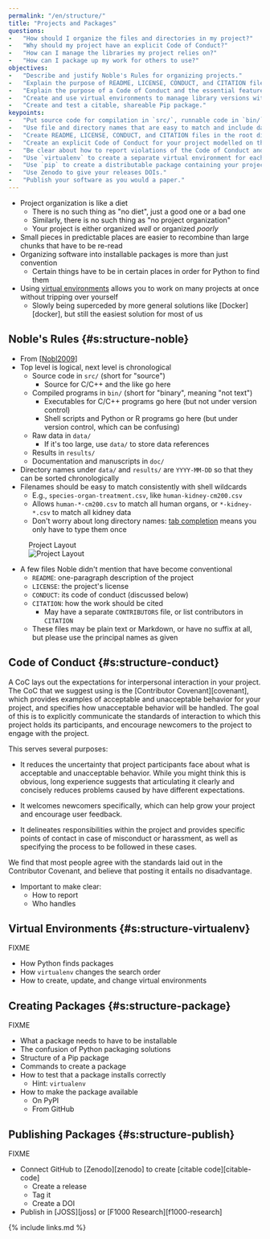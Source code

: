 ```yaml
---
permalink: "/en/structure/"
title: "Projects and Packages"
questions:
-   "How should I organize the files and directories in my project?"
-   "Why should my project have an explicit Code of Conduct?"
-   "How can I manage the libraries my project relies on?"
-   "How can I package up my work for others to use?"
objectives:
-   "Describe and justify Noble's Rules for organizing projects."
-   "Explain the purpose of README, LICENSE, CONDUCT, and CITATION files."
-   "Explain the purpose of a Code of Conduct and the essential features an effective one must have."
-   "Create and use virtual environments to manage library versions without conflict."
-   "Create and test a citable, shareable Pip package."
keypoints:
-   "Put source code for compilation in `src/`, runnable code in `bin/`, raw data in `data/`, results in `results/`, and documentation and manuscripts in `doc/`."
-   "Use file and directory names that are easy to match and include dates for the level under `data/` and `results/`."
-   "Create README, LICENSE, CONDUCT, and CITATION files in the root directory of the project."
-   "Create an explicit Code of Conduct for your project modelled on the Contributor Covenant."
-   "Be clear about how to report violations of the Code of Conduct and who will handle such reports."
-   "Use `virtualenv` to create a separate virtual environment for each project."
-   "Use `pip` to create a distributable package containing your project's software, documentation, and data."
-   "Use Zenodo to give your releases DOIs."
-   "Publish your software as you would a paper."
---
```


-   Project organization is like a diet
    -   There is no such thing as "no diet", just a good one or a bad one
    -   Similarly, there is no such thing as "no project organization"
    -   Your project is either organized *well* or organized *poorly*
-   Small pieces in predictable places are easier to recombine than large chunks that have to be re-read
-   Organizing software into installable packages is more than just convention
    -   Certain things have to be in certain places in order for Python to find them
-   Using [virtual environments](#g:virtual-environment) allows you to work on many projects at once without tripping over yourself
    -   Slowly being superceded by more general solutions like [Docker][docker], but still the easiest solution for most of us

## Noble's Rules {#s:structure-noble}

-   From [[Nobl2009](#CITE)]
-   Top level is logical, next level is chronological
    -   Source code in `src/` (short for "source")
        -   Source for C/C++ and the like go here
    -   Compiled programs in `bin/` (short for "binary", meaning "not text")
        -   Executables for C/C++ programs go here (but not under version control)
        -   Shell scripts and Python or R programs go here (but under version control, which can be confusing)
    -   Raw data in `data/`
        -   If it's too large, use `data/` to store data references
    -   Results in `results/`
    -   Documentation and manuscripts in `doc/`
-   Directory names under `data/` and `results/` are `YYYY-MM-DD` so that they can be sorted chronologically
-   Filenames should be easy to match consistently with shell wildcards
    -   E.g., `species-organ-treatment.csv`, like `human-kidney-cm200.csv`
    -   Allows `human-*-cm200.csv` to match all human organs, or `*-kidney-*.csv` to match all kidney data
    -   Don't worry about long directory names: [tab completion](#g:tab-completion) means you only have to type them once

<figure>
  <figcaption>Project Layout</figcaption>
  <img id="f:structure-layout" src="../../files/noble.svg" alt="Project Layout" />
</figure>

-   A few files Noble didn't mention that have become conventional
    -   `README`: one-paragraph description of the project
    -   `LICENSE`: the project's license
    -   `CONDUCT`: its code of conduct (discussed below)
    -   `CITATION`: how the work should be cited
        -  May have a separate `CONTRIBUTORS` file, or list contributors in `CITATION`
    -   These files may be plain text or Markdown, or have no suffix at all, but please use the principal names as given

## Code of Conduct {#s:structure-conduct}

A CoC lays out the expectations for interpersonal interaction in your project.
The CoC that we suggest using is the [Contributor Covenant][covenant],
which provides examples of acceptable and unacceptable behavior for your project,
and specifies how unacceptable behavior will be handled.
The goal of this is to explicitly communicate the standards of interaction to which this project holds its participants,
and encourage newcomers to the project to engage with the project.

This serves several purposes:

-   It reduces the uncertainty that project participants face about what is acceptable and unacceptable behavior.
    While you might think this is obvious,
    long experience suggests that articulating it clearly and concisely reduces problems caused by have different expectations.

-   It welcomes newcomers specifically, which can help grow your project and encourage user feedback.

-   It delineates responsibilities within the project and provides specific points of contact in case of misconduct or harassment,
    as well as specifying the process to be followed in these cases.

We find that most people agree with the standards laid out in the Contributor Covenant,
and believe that posting it entails no disadvantage.

-   Important to make clear:
    -   How to report
    -   Who handles

## Virtual Environments {#s:structure-virtualenv}

FIXME
-   How Python finds packages
-   How `virtualenv` changes the search order
-   How to create, update, and change virtual environments

## Creating Packages {#s:structure-package}

FIXME
-   What a package needs to have to be installable
-   The confusion of Python packaging solutions
-   Structure of a Pip package
-   Commands to create a package
-   How to test that a package installs correctly
    -   Hint: `virtualenv`
-   How to make the package available
    -   On PyPI
    -   From GitHub

## Publishing Packages {#s:structure-publish}

FIXME
-   Connect GitHub to [Zenodo][zenodo] to create [citable code][citable-code]
    -   Create a release
    -   Tag it
    -   Create a DOI
-   Publish in [JOSS][joss] or [F1000 Research][f1000-research]

{% include links.md %}
